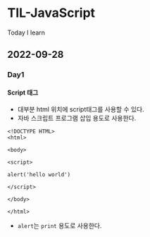 # TIL-JavaScript
Today I learn

## 2022-09-28
### Day1
#### Script 태그
- 대부분 html 위치에 script태그를 사용할 수 있다. 
- 자바 스크립트 프로그램 삽입 용도로 사용한다.
```
<!DOCTYPE HTML>
<html>

<body>

<script>

alert('hello world')

</script>

</body>

</html>
```
* `alert`는 `print` 용도로 사용한다.
